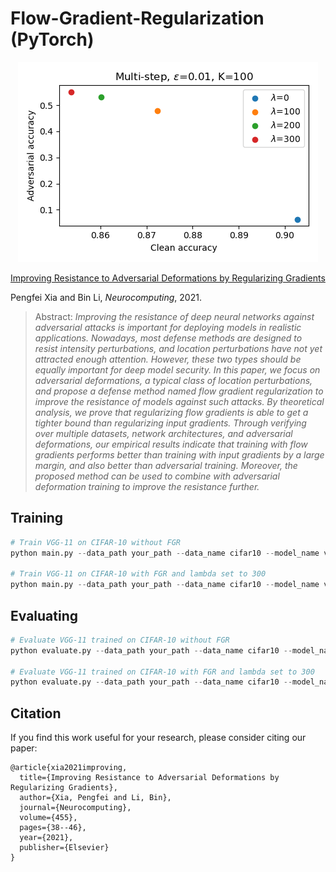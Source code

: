 # Flow-Gradient-Regularization (PyTorch)

<div align=center> <img src="./figures/cifar10_vgg11.png"/> </div>

[Improving Resistance to Adversarial Deformations by Regularizing Gradients](https://www.sciencedirect.com/science/article/pii/S0925231221008080)

Pengfei Xia and Bin Li, *Neurocomputing*, 2021.

>Abstract: *Improving the resistance of deep neural networks against adversarial attacks is important for deploying models in realistic applications. Nowadays, most defense methods are designed to resist intensity perturbations, and location perturbations have not yet attracted enough attention. However, these two types should be equally important for deep model security. In this paper, we focus on adversarial deformations, a typical class of location perturbations, and propose a defense method named flow gradient regularization to improve the resistance of models against such attacks. By theoretical analysis, we prove that regularizing flow gradients is able to get a tighter bound than regularizing input gradients. Through verifying over multiple datasets, network architectures, and adversarial deformations, our empirical results indicate that training with flow gradients performs better than training with input gradients by a large margin, and also better than adversarial training. Moreover, the proposed method can be used to combine with adversarial deformation training to improve the resistance further.*

## Training

```python
# Train VGG-11 on CIFAR-10 without FGR
python main.py --data_path your_path --data_name cifar10 --model_name vgg11 --fgr_lamb 0

# Train VGG-11 on CIFAR-10 with FGR and lambda set to 300
python main.py --data_path your_path --data_name cifar10 --model_name vgg11 --fgr_lamb 300
```

## Evaluating

```python
# Evaluate VGG-11 trained on CIFAR-10 without FGR
python evaluate.py --data_path your_path --data_name cifar10 --model_name vgg11 --fgr_lamb 0

# Evaluate VGG-11 trained on CIFAR-10 with FGR and lambda set to 300
python evaluate.py --data_path your_path --data_name cifar10 --model_name vgg11 --fgr_lamb 300
```

## Citation

If you find this work useful for your research, please consider citing our paper:

```
@article{xia2021improving,
  title={Improving Resistance to Adversarial Deformations by Regularizing Gradients},
  author={Xia, Pengfei and Li, Bin},
  journal={Neurocomputing},
  volume={455},
  pages={38--46},
  year={2021},
  publisher={Elsevier}
}
```
